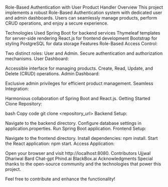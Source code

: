 Role-Based Authentication with User Product Handler
Overview
This project implements a robust Role-Based Authentication system with dedicated user and admin dashboards. Users can seamlessly manage products, perform CRUD operations, and enjoy a secure experience.

Technologies Used
Spring Boot for backend services
Thymeleaf templates for server-side rendering
React.js for frontend development
Bootstrap for styling
PostgreSQL for data storage
Features
Role-Based Access Control:

Two distinct roles: User and Admin.
Secure authentication and authorization mechanisms.
User Dashboard:

Accessible interface for managing products.
Create, Read, Update, and Delete (CRUD) operations.
Admin Dashboard:

Exclusive admin privileges for efficient product management.
Seamless Integration:

Harmonious collaboration of Spring Boot and React.js.
Getting Started
Clone Repository:

bash
Copy code
git clone <repository_url>
Backend Setup:

Navigate to the backend directory.
Configure database settings in application.properties.
Run Spring Boot application.
Frontend Setup:

Navigate to the frontend directory.
Install dependencies: npm install.
Start the React application: npm start.
Access Application:

Open your browser and visit http://localhost:8080.
Contributors
Ujjwal Dhariwal
Bard
Chat-gpt
Phind.ai
BlackBox.ai
Acknowledgments
Special thanks to the open-source community and the technologies that power this project.

Feel free to contribute and enhance the functionality!
